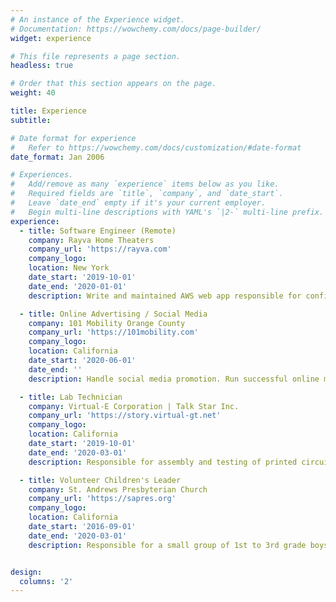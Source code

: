 ```yaml
---
# An instance of the Experience widget.
# Documentation: https://wowchemy.com/docs/page-builder/
widget: experience

# This file represents a page section.
headless: true

# Order that this section appears on the page.
weight: 40

title: Experience
subtitle:

# Date format for experience
#   Refer to https://wowchemy.com/docs/customization/#date-format
date_format: Jan 2006

# Experiences.
#   Add/remove as many `experience` items below as you like.
#   Required fields are `title`, `company`, and `date_start`.
#   Leave `date_end` empty if it's your current employer.
#   Begin multi-line descriptions with YAML's `|2-` multi-line prefix.
experience:
  - title: Software Engineer (Remote)
    company: Rayva Home Theaters
    company_url: 'https://rayva.com'
    company_logo:
    location: New York
    date_start: '2019-10-01'
    date_end: '2020-01-01'
    description: Write and maintained AWS web app responsible for configuration and sale   of  millions of dollars of home theater equipment. See demo at config.rayva.com:3000

  - title: Online Advertising / Social Media
    company: 101 Mobility Orange County
    company_url: 'https://101mobility.com'
    company_logo:
    location: California
    date_start: '2020-06-01'
    date_end: ''
    description: Handle social media promotion. Run successful online marketingcampaign and research using Google Advertising, Facebook Advertising, and Yelp Advertising.

  - title: Lab Technician
    company: Virtual-E Corporation | Talk Star Inc.
    company_url: 'https://story.virtual-gt.net'
    company_logo:
    location: California
    date_start: '2019-10-01'
    date_end: '2020-03-01'
    description: Responsible for assembly and testing of printed circuit boards for high-fidelity audio equipment. Worked in lab environment with sophisticated audio testing equipment.

  - title: Volunteer Children's Leader
    company: St. Andrews Presbyterian Church
    company_url: 'https://sapres.org'
    company_logo:
    location: California
    date_start: '2016-09-01'
    date_end: '2020-03-01'
    description: Responsible for a small group of 1st to 3rd grade boys. Prepared lesson plans and activities.


design:
  columns: '2'
---
```

